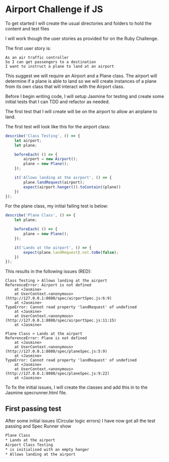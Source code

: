 # Airport Challenge if JS

To get started I will create the usual directories and folders to hold the content and test files

I will work though the user stories as provided for on the Ruby Challenge.

The first user story is:
```
As an air traffic controller 
So I can get passengers to a destination 
I want to instruct a plane to land at an airport
```

This suggest we will require an Airport and a Plane class. The airport will determine if a plane is able to land
so we will create instances of a plane from its own class that will interact with the Airport class.

Before I begin writing code, I will setup Jasmine for testing and create some initial tests that I can TDD and refactor as needed.

The first test that I will create will be on the airport to allow an airplane to land.

The first test will look like this for the airport class:

```javascript
describe('Class Testing', () => {
    let airport;
    let plane;

    beforeEach( () => {
        airport = new Airport();
        plane = new Plane();
    });

    it('Allows landing at the airport', () => {
        plane.landRequest(airport);
        expect(airport.hanger()).toContain((plane))
    })
});
```

For the plane class, my initial failing test is below:

```javascript
describe('Plane Class', () => {
    let plane;

    beforeEach( () => {
        plane = new Plane();
    });

    it('Lands at the airport', () => {
        expect(plane.landRequest).not.toBe(false);
    })
});
```

This results in the following issues (RED):

```error
Class Testing > Allows landing at the airport
ReferenceError: Airport is not defined
    at <Jasmine>
    at UserContext.<anonymous> (http://127.0.0.1:8080/spec/airportSpec.js:6:9)
    at <Jasmine>
TypeError: Cannot read property 'landRequest' of undefined
    at <Jasmine>
    at UserContext.<anonymous> (http://127.0.0.1:8080/spec/airportSpec.js:11:15)
    at <Jasmine>

Plane Class > Lands at the airport
ReferenceError: Plane is not defined
    at <Jasmine>
    at UserContext.<anonymous> (http://127.0.0.1:8080/spec/planeSpec.js:5:9)
    at <Jasmine>
TypeError: Cannot read property 'landRequest' of undefined
    at <Jasmine>
    at UserContext.<anonymous> (http://127.0.0.1:8080/spec/planeSpec.js:9:22)
    at <Jasmine>
```

To fix the initial issues, I will create the classes and add this in to the Jasmine specrunner.html file.

## First passing test

After some initial issues (Circular logic errors) I have now got all the test passing and Spec Runner show

```html
Plane Class
* Lands at the airport
Airport Class Testing
* is initialised with an empty hanger
* Allows landing at the airport
```